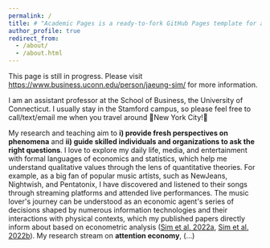 ```yaml
---
permalink: /
title: # "Academic Pages is a ready-to-fork GitHub Pages template for academic personal websites"
author_profile: true
redirect_from: 
  - /about/
  - /about.html
---
```


This page is still in progress. Please visit <https://www.business.uconn.edu/person/jaeung-sim/> for more information.

I am an assistant professor at the School of Business, the University of Connecticut. I usually stay in the Stamford campus, so please feel free to call/text/email me when you travel around :statue_of_liberty:New York City!:wave:

My research and teaching aim to **i) provide fresh perspectives on phenomena** and **ii) guide skilled individuals and organizations to ask the right questions**. I love to explore my daily life, media, and entertainment with formal languages of economics and statistics, which help me understand qualitative values through the lens of quantitative theories. For example, as a big fan of popular music artists, such as NewJeans, Nightwish, and Pentatonix, I have discovered and listened to their songs through streaming platforms and attended live performances. The music lover's journey can be understood as an economic agent's series of decisions shaped by numerous information technologies and their interactions with physical contexts, which my published papers directly inform about based on econometric analysis ([Sim et al. 2022a](https://doi.org/10.1287/mksc.2021.1321), [Sim et al. 2022b](https://doi.org/10.1016/j.jebo.2021.12.030)). My research stream on **attention economy**, (...)




